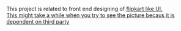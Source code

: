 This project is related to front end designing of <U>flipkart like UI<U>.
<br>This might take a while when you try to see the picture becaus it is dependent on third party<br>

